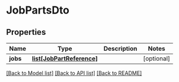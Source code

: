 # JobPartsDto

## Properties
Name | Type | Description | Notes
------------ | ------------- | ------------- | -------------
**jobs** | [**list[JobPartReference]**](JobPartReference.md) |  | [optional] 

[[Back to Model list]](../README.md#documentation-for-models) [[Back to API list]](../README.md#documentation-for-api-endpoints) [[Back to README]](../README.md)

